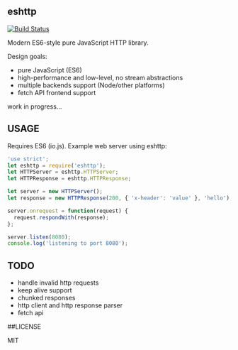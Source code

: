 ## eshttp

[![Build Status](https://travis-ci.org/iefserge/eshttp.svg?branch=master)](https://travis-ci.org/iefserge/eshttp)

Modern ES6-style pure JavaScript HTTP library.

Design goals:

- pure JavaScript (ES6)
- high-performance and low-level, no stream abstractions
- multiple backends support (Node/other platforms)
- fetch API frontend support

work in progress...

## USAGE

Requires ES6 (io.js). Example web server using eshttp:

```js
'use strict';
let eshttp = require('eshttp');
let HTTPServer = eshttp.HTTPServer;
let HTTPResponse = eshttp.HTTPResponse;

let server = new HTTPServer();
let response = new HTTPResponse(200, { 'x-header': 'value' }, 'hello');

server.onrequest = function(request) {
  request.respondWith(response);
};

server.listen(8080);
console.log('listening to port 8080');
```

## TODO

- handle invalid http requests
- keep alive support
- chunked responses
- http client and http response parser
- fetch api

##LICENSE

MIT

